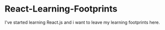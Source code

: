 # React-Learning-Footprints
 I've started learning React.js and i want to leave my learning footprints here.
